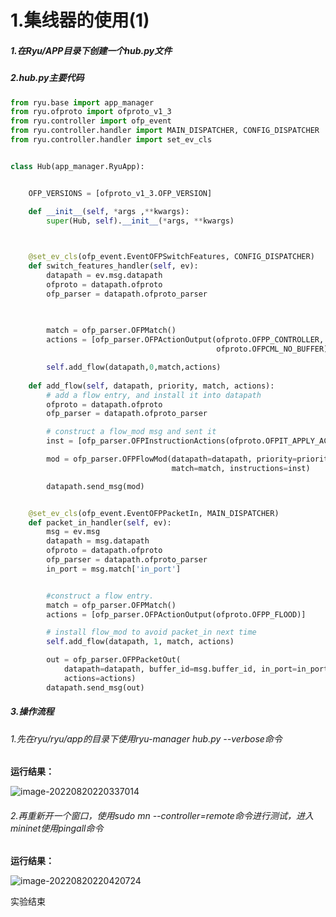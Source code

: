 # 1.集线器的使用(1)

##### 1.在Ryu/APP目录下创建一个hub.py文件

##### 2.hub.py主要代码

```python
from ryu.base import app_manager
from ryu.ofproto import ofproto_v1_3
from ryu.controller import ofp_event
from ryu.controller.handler import MAIN_DISPATCHER, CONFIG_DISPATCHER
from ryu.controller.handler import set_ev_cls


class Hub(app_manager.RyuApp):


    OFP_VERSIONS = [ofproto_v1_3.OFP_VERSION]

    def __init__(self, *args ,**kwargs):
        super(Hub, self).__init__(*args, **kwargs) 


    
    @set_ev_cls(ofp_event.EventOFPSwitchFeatures, CONFIG_DISPATCHER)
    def switch_features_handler(self, ev):
        datapath = ev.msg.datapath
        ofproto = datapath.ofproto
        ofp_parser = datapath.ofproto_parser

  
        
        match = ofp_parser.OFPMatch() 
        actions = [ofp_parser.OFPActionOutput(ofproto.OFPP_CONTROLLER,
                                              ofproto.OFPCML_NO_BUFFER)] 

        self.add_flow(datapath,0,match,actions)
 
    def add_flow(self, datapath, priority, match, actions):
        # add a flow entry, and install it into datapath
        ofproto = datapath.ofproto
        ofp_parser = datapath.ofproto_parser

        # construct a flow_mod msg and sent it
        inst = [ofp_parser.OFPInstructionActions(ofproto.OFPIT_APPLY_ACTIONS, actions)]

        mod = ofp_parser.OFPFlowMod(datapath=datapath, priority=priority,
                                    match=match, instructions=inst)

        datapath.send_msg(mod)


    @set_ev_cls(ofp_event.EventOFPPacketIn, MAIN_DISPATCHER)
    def packet_in_handler(self, ev):
        msg = ev.msg
        datapath = msg.datapath
        ofproto = datapath.ofproto
        ofp_parser = datapath.ofproto_parser
        in_port = msg.match['in_port']


        #construct a flow entry.
        match = ofp_parser.OFPMatch()
        actions = [ofp_parser.OFPActionOutput(ofproto.OFPP_FLOOD)]

        # install flow_mod to avoid packet_in next time
        self.add_flow(datapath, 1, match, actions)

        out = ofp_parser.OFPPacketOut(
            datapath=datapath, buffer_id=msg.buffer_id, in_port=in_port,
            actions=actions)
        datapath.send_msg(out)

```



##### 3.操作流程

###### 1.先在ryu/ryu/app的目录下使用ryu-manager hub.py --verbose命令

**运行结果：**

![image-20220820220337014](assets/image-20220820220337014.png)

###### 2.再重新开一个窗口，使用sudo mn --controller=remote命令进行测试，进入mininet使用pingall命令

**运行结果：**

![image-20220820220420724](assets/image-20220820220420724.png)

实验结束